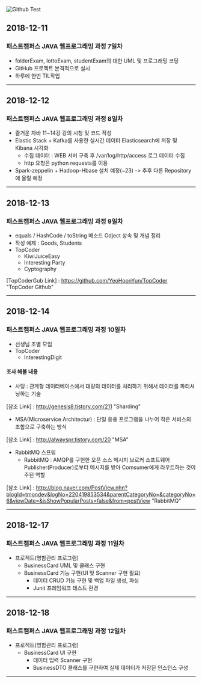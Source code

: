 ![Github Test](https://www.btcnn.com/uploads/2018/06/GitHub-logo-2-imagen.jpg "github") 
## 2018-12-11
### 패스트캠퍼스 JAVA 웹프로그래밍 과정 7일차
* folderExam, lottoExam, studentExam의 대한 UML 및 프로그래밍 코딩
* GitHub 프로젝트 본격적으로 실시
* 하루에 한번 TIL작업 
--------------------------------------------------------------------------
## 2018-12-12
### 패스트캠퍼스 JAVA 웹프로그래밍 과정 8일차
* 즐거운 자바 11~14강 강의 시청 및 코드 작성
* Elastic Stack + Kafka를 사용한 실시간 데이터 Elasticsearch에 저장 및 Kibana 시각화
  - 수집 데이터 : WEB 서버 구축 후 /var/log/http/access 로그 데이터 수집
  - http 요청은 python requests를 이용
* Spark-zeppelin + Hadoop-Hbase 설치 예정(~23) -> 추후 다른 Repository에 올릴 예정
--------------------------------------------------------------------------
## 2018-12-13
### 패스트캠퍼스 JAVA 웹프로그래밍 과정 9일차
* equals / HashCode / toString 메소드 Odject 상속 및 개념 정리
* 작성 예제 : Goods, Students
* TopCoder 
  - KiwiJuiceEasy
  - Interesting Party
  - Cyptography
  
[TopCoderGub Link] : https://github.com/YeoHoonYun/TopCoder "TopCoder Github"

--------------------------------------------------------------------------
## 2018-12-14
### 패스트캠퍼스 JAVA 웹프로그래밍 과정 10일차
* 선생님 조별 모임
* TopCoder 
  - InterestingDigit

#### 조사 해볼 내용
* 샤딩 : 관계형 데이터베이스에서 대량의 데이터를 처리하기 위해서 데이터를 파티셔닝하는 기술

[참조 Link] : http://genesis8.tistory.com/211 "Sharding"

* MSA(Microservice Architectur) : 단일 응용 프로그램을 나누어 작은 서비스의 조합으로 구축하는 방식

[참조 Link] : http://alwayspr.tistory.com/20 "MSA"

* RabbitMQ 스프링
  - RabbitMQ : AMQP를 구현한 오픈 소스 메시지 브로커 소프트웨어 Publisher(Producer)로부터 메시지를 받아 Comsumer에게 라우트하는 것이 주된 역할

[참조 Link] : http://blog.naver.com/PostView.nhn?blogId=tmondev&logNo=220419853534&parentCategoryNo=&categoryNo=6&viewDate=&isShowPopularPosts=false&from=postView "RabbitMQ"  

---------------------------------------------------------------------------
## 2018-12-17
### 패스트캠퍼스 JAVA 웹프로그래밍 과정 11일차
 * 프로젝트(명함관리 프로그램)
   - BusinessCard UML 및 클래스 구현
   - BusinessCard 기능 구현(UI 및 Scanner 구현 필요)
      + 데이터 CRUD 기능 구현 및 백업 파일 생성, 파싱
      + Junit 프레임워크 테스트 환경 
      
---------------------------------------------------------------------------
## 2018-12-18
### 패스트캠퍼스 JAVA 웹프로그래밍 과정 12일차
 * 프로젝트(명함관리 프로그램)
   - BusinessCard UI 구현
      + 데이터 입력 Scanner 구현
      + BusinessDTO 클래스를 구현하여 실제 데이터가 저장된 인스턴스 구성
      
---------------------------------------------------------------------------
